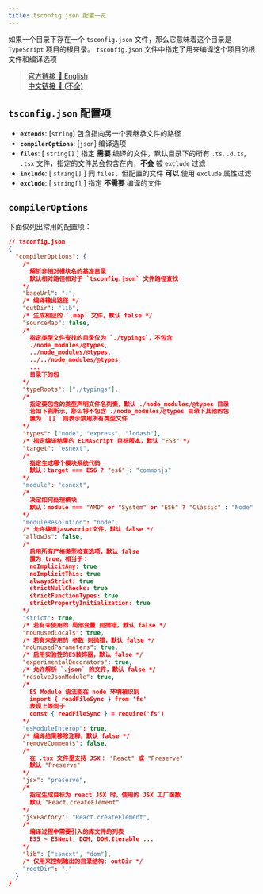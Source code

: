 ```yaml
---
title: tsconfig.json 配置一览
---
```


如果一个目录下存在一个 `tsconfig.json` 文件，那么它意味着这个目录是 `TypeScript` 项目的根目录。 `tsconfig.json` 文件中指定了用来编译这个项目的根文件和编译选项

> [官方链接 🔗 English](https://www.typescriptlang.org/tsconfig)<br/> [中文链接 🔗 (不全)](https://www.tslang.cn/docs/handbook/compiler-options.html)

## `tsconfig.json` 配置项

- **`extends`**: [`string`] 包含指向另一个要继承文件的路径
- **`compilerOptions`**: [`json`] 编译选项
- **`files`**: [ `string[]` ] 指定 **需要** 编译的文件，默认目录下的所有 `.ts`, `.d.ts`, `.tsx` 文件，指定的文件总会包含在内，**不会** 被 `exclude` 过滤
- **`include`**: [ `string[]` ] 同 `files`，但配置的文件 **可以** 使用 `exclude` 属性过滤
- **`exclude`**: [ `string[]` ] 指定 **不需要** 编译的文件

## `compilerOptions`

下面仅列出常用的配置项：

```json
// tsconfig.json
{
  "compilerOptions": {
    /*
      解析非相对模块名的基准目录
      默认相对路径相对于 `tsconfig.json` 文件路径查找
    */
    "baseUrl": ".",
    /* 编译输出路径 */
    "outDir": "lib",
    /* 生成相应的 `.map` 文件，默认 false */
    "sourceMap": false,
    /*
      指定类型文件查找的目录仅为 `./typings`，不包含
      ./node_modules/@types,
      ../node_modules/@types,
      ../../node_modules/@types,
      ...
      目录下的包
    */
    "typeRoots": ["./typings"],
    /*
      指定要包含的类型声明文件名列表，默认 ./node_modules/@types 目录
      若如下例所示，那么将不包含 ./node_modules/@types 目录下其他的包
      置为 `[]` 则表示禁用所有类型文件
    */
    "types": ["node", "express", "lodash"],
    /* 指定编译结果的 ECMAScript 目标版本，默认 "ES3" */
    "target": "esnext",
    /*
      指定生成哪个模块系统代码
      默认：target === ES6 ? "es6" : "commonjs"
    */
    "module": "esnext",
    /*
      决定如何处理模块
      默认：module === "AMD" or "System" or "ES6" ? "Classic" : "Node"
    */
    "moduleResolution": "node",
    /* 允许编译javascript文件，默认 false */
    "allowJs": false,
    /*
      启用所有严格类型检查选项，默认 false
      置为 true，相当于：
      noImplicitAny: true 
      noImplicitThis: true
      alwaysStrict: true
      strictNullChecks: true
      strictFunctionTypes: true
      strictPropertyInitialization: true
    */
    "strict": true,
    /* 若有未使用的 局部变量 则抛错，默认 false */
    "noUnusedLocals": true,
    /* 若有未使用的 参数 则抛错，默认 false */
    "noUnusedParameters": true,
    /* 启用实验性的ES装饰器，默认 false */
    "experimentalDecorators": true,
    /* 允许解析 `.json` 的文件，默认 false */
    "resolveJsonModule": true,
    /*
      ES Module 语法能在 node 环境被识别
      import { readFileSync } from 'fs'
      表现上等同于
      const { readFileSync } = require('fs')
    */
    "esModuleInterop": true,
    /* 编译结果移除注释，默认 false */
    "removeComments": false,
    /*
      在 .tsx 文件里支持 JSX： "React" 或 "Preserve"
      默认 "Preserve"
    */
    "jsx": "preserve",
    /*
      指定生成目标为 react JSX 时，使用的 JSX 工厂函数
      默认 "React.createElement"
    */
    "jsxFactory": "React.createElement",
    /*
      编译过程中需要引入的库文件的列表
      ES5 ~ ESNext, DOM, DOM.Iterable ...
    */
    "lib": ["esnext", "dom"],
    /* 仅用来控制输出的目录结构: outDir */
    "rootDir": "."
  }
}
```

##
